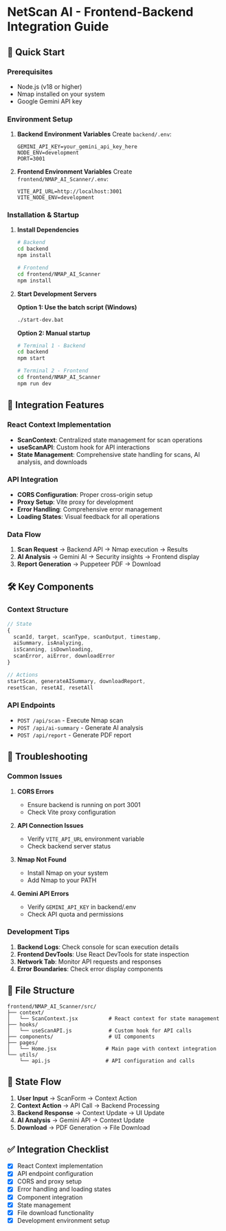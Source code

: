 # NetScan AI - Frontend-Backend Integration Guide

## 🚀 Quick Start

### Prerequisites
- Node.js (v18 or higher)
- Nmap installed on your system
- Google Gemini API key

### Environment Setup

1. **Backend Environment Variables**
   Create `backend/.env`:
   ```
   GEMINI_API_KEY=your_gemini_api_key_here
   NODE_ENV=development
   PORT=3001
   ```

2. **Frontend Environment Variables**
   Create `frontend/NMAP_AI_Scanner/.env`:
   ```
   VITE_API_URL=http://localhost:3001
   VITE_NODE_ENV=development
   ```

### Installation & Startup

1. **Install Dependencies**
   ```bash
   # Backend
   cd backend
   npm install
   
   # Frontend
   cd frontend/NMAP_AI_Scanner
   npm install
   ```

2. **Start Development Servers**
   
   **Option 1: Use the batch script (Windows)**
   ```bash
   ./start-dev.bat
   ```
   
   **Option 2: Manual startup**
   ```bash
   # Terminal 1 - Backend
   cd backend
   npm start
   
   # Terminal 2 - Frontend
   cd frontend/NMAP_AI_Scanner
   npm run dev
   ```

## 🔧 Integration Features

### React Context Implementation
- **ScanContext**: Centralized state management for scan operations
- **useScanAPI**: Custom hook for API interactions
- **State Management**: Comprehensive state handling for scans, AI analysis, and downloads

### API Integration
- **CORS Configuration**: Proper cross-origin setup
- **Proxy Setup**: Vite proxy for development
- **Error Handling**: Comprehensive error management
- **Loading States**: Visual feedback for all operations

### Data Flow
1. **Scan Request** → Backend API → Nmap execution → Results
2. **AI Analysis** → Gemini AI → Security insights → Frontend display
3. **Report Generation** → Puppeteer PDF → Download

## 🛠️ Key Components

### Context Structure
```javascript
// State
{
  scanId, target, scanType, scanOutput, timestamp,
  aiSummary, isAnalyzing,
  isScanning, isDownloading,
  scanError, aiError, downloadError
}

// Actions
startScan, generateAISummary, downloadReport,
resetScan, resetAI, resetAll
```

### API Endpoints
- `POST /api/scan` - Execute Nmap scan
- `POST /api/ai-summary` - Generate AI analysis
- `POST /api/report` - Generate PDF report

## 🐛 Troubleshooting

### Common Issues

1. **CORS Errors**
   - Ensure backend is running on port 3001
   - Check Vite proxy configuration

2. **API Connection Issues**
   - Verify `VITE_API_URL` environment variable
   - Check backend server status

3. **Nmap Not Found**
   - Install Nmap on your system
   - Add Nmap to your PATH

4. **Gemini API Errors**
   - Verify `GEMINI_API_KEY` in backend/.env
   - Check API quota and permissions

### Development Tips

1. **Backend Logs**: Check console for scan execution details
2. **Frontend DevTools**: Use React DevTools for state inspection
3. **Network Tab**: Monitor API requests and responses
4. **Error Boundaries**: Check error display components

## 📁 File Structure

```
frontend/NMAP_AI_Scanner/src/
├── context/
│   └── ScanContext.jsx          # React context for state management
├── hooks/
│   └── useScanAPI.js            # Custom hook for API calls
├── components/                  # UI components
├── pages/
│   └── Home.jsx                # Main page with context integration
└── utils/
    └── api.js                  # API configuration and calls
```

## 🔄 State Flow

1. **User Input** → ScanForm → Context Action
2. **Context Action** → API Call → Backend Processing
3. **Backend Response** → Context Update → UI Update
4. **AI Analysis** → Gemini API → Context Update
5. **Download** → PDF Generation → File Download

## ✅ Integration Checklist

- [x] React Context implementation
- [x] API endpoint configuration
- [x] CORS and proxy setup
- [x] Error handling and loading states
- [x] Component integration
- [x] State management
- [x] File download functionality
- [x] Development environment setup
